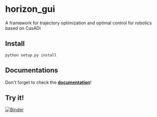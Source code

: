 # horizon_gui
A framework for trajectory optimization and optimal control for robotics based on CasADi

## Install
```python setup.py install```

## Documentations
Don't forget to check the [**documentation**](https://francescoruscelli.github.io/horizon_gui/)! 

## Try it!
[![Binder](https://mybinder.org/badge_logo.svg)](https://mybinder.org/v2/gh/FrancescoRuscelli/horizon-live/main?filepath=index.ipynb)

